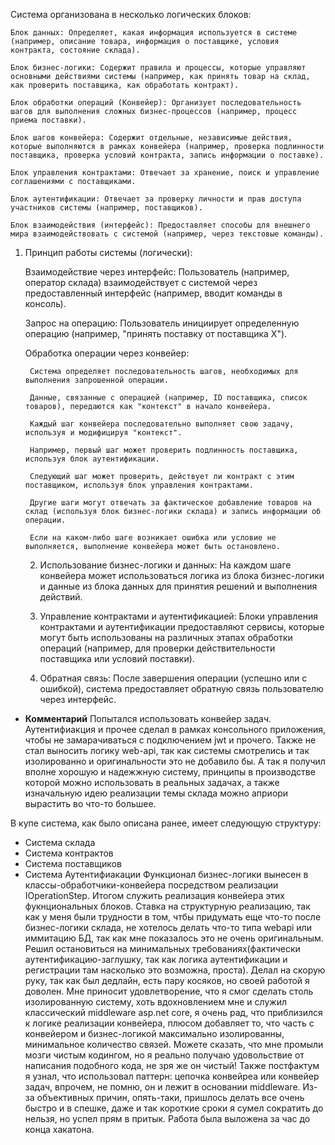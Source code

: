 Система организована в несколько логических блоков:

    Блок данных: Определяет, какая информация используется в системе (например, описание товара, информация о поставщике, условия контракта, состояние склада).

    Блок бизнес-логики: Содержит правила и процессы, которые управляют основными действиями системы (например, как принять товар на склад, как проверить поставщика, как обработать контракт).

    Блок обработки операций (Конвейер): Организует последовательность шагов для выполнения сложных бизнес-процессов (например, процесс приема поставки).

    Блок шагов конвейера: Содержит отдельные, независимые действия, которые выполняются в рамках конвейера (например, проверка подлинности поставщика, проверка условий контракта, запись информации о поставке).

    Блок управления контрактами: Отвечает за хранение, поиск и управление соглашениями с поставщиками.

    Блок аутентификации: Отвечает за проверку личности и прав доступа участников системы (например, поставщиков).

    Блок взаимодействия (интерфейс): Предоставляет способы для внешнего мира взаимодействовать с системой (например, через текстовые команды).

1. Принцип работы системы (логически):

    Взаимодействие через интерфейс: Пользователь (например, оператор склада) взаимодействует с системой через предоставленный интерфейс (например, вводит команды в консоль).

    Запрос на операцию: Пользователь инициирует определенную операцию (например, "принять поставку от поставщика X").

    Обработка операции через конвейер:

        Система определяет последовательность шагов, необходимых для выполнения запрошенной операции.

        Данные, связанные с операцией (например, ID поставщика, список товаров), передаются как "контекст" в начало конвейера.

        Каждый шаг конвейера последовательно выполняет свою задачу, используя и модифицируя "контекст".

        Например, первый шаг может проверить подлинность поставщика, используя блок аутентификации.

        Следующий шаг может проверить, действует ли контракт с этим поставщиком, используя блок управления контрактами.

        Другие шаги могут отвечать за фактическое добавление товаров на склад (используя блок бизнес-логики склада) и запись информации об операции.

        Если на каком-либо шаге возникает ошибка или условие не выполняется, выполнение конвейера может быть остановлено.

    2. Использование бизнес-логики и данных: На каждом шаге конвейера может использоваться логика из блока бизнес-логики и данные из блока данных для принятия решений и выполнения действий.

    3. Управление контрактами и аутентификацией: Блоки управления контрактами и аутентификации предоставляют сервисы, которые могут быть использованы на различных этапах обработки операций (например, для проверки действительности поставщика или условий поставки).

    4. Обратная связь: После завершения операции (успешно или с ошибкой), система предоставляет обратную связь пользователю через интерфейс.
  
- **Комментарий**
Попытался использовать конвейер задач. Аутентифиакция и прочее сделал в рамках консольного приложения, чтобы не замарачиваться с подключением jwt и прочего. Также не стал выносить логику web-api, так как системы смотрелись и так изолированно и оригинальности это не добавило бы.
А так я получил вполне хорошую и надежжную систему, принципы в производстве которой можно использовать в реальных задачах, а также изначальную идею реализации темы склада можно априори вырастить во что-то большее. 

В купе система, как было описана ранее, имеет следующую структуру:
* Система склада
* Система контрактов
* Система поставщиков
* Система Аутентифиакации
Функционал бизнес-логики вынесен в классы-обработчики-конвейера посредством реализации IOperationStep.
Итогом служить реализация конвейера этих фукнциональных блоков.
Ставка на структурную реализацию, так как у меня были трудности в том, чтбы придумать еще что-то после бизнес-логики склада, не хотелось делать что-то типа webapi или иммитацию БД, так как мне показалось это не очень оригинальным.
Решил остановиться на минимальных требованиях(фактически аутентификацию-заглушку, так как логика аутентификации и регистрации там насколько это возможна, проста). Делал на скорую руку, так как был дедлайн, есть пару косяков, но своей работой я доволен. Мне приносит удовлетворение, что я смог сделать столь изолированную систему, хоть вдохновлением мне и служил классический middleware asp.net core, я очень рад, что приблизился к логике реализации конвейера, плюсом добавляет то, что часть с конвейером и бизнес-логикой максимально изолированны, минимальное количество связей. Можете сказать, что мне промыли мозги чистым кодингом, но я реально получаю удовольствие от написания подобного кода, не зря же он чистый!
Также постфактум я узнал, что использовал паттерн: цепочка конвейреа или конвейер задач, впрочем, не помню, он и лежит в основании middleware.
Из-за объективных причин, опять-таки, пришлось делать все очень быстро и в спешке, даже и так короткие сроки я сумел сократить до нельзя, но успел прям в притык. Работа была выложена за час до конца хакатона. 
